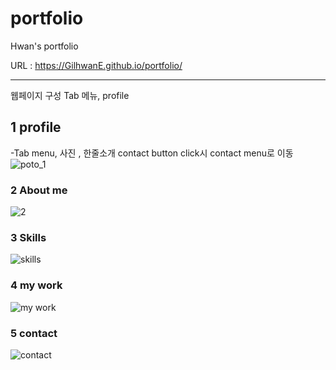 # portfolio
 Hwan's portfolio

URL : https://GilhwanE.github.io/portfolio/

<hr>

웹페이지 구성
Tab 메뉴, profile

## 1 profile
-Tab menu, 사진 , 한줄소개
contact button click시 contact menu로 이동
![poto_1](https://user-images.githubusercontent.com/63918911/99237185-7ec5b600-283b-11eb-9924-6580cb26a758.PNG)
### 2 About me
![2](https://user-images.githubusercontent.com/63918911/99237382-b896bc80-283b-11eb-947c-1c9744b098d6.PNG)
### 3 Skills
![skills](https://user-images.githubusercontent.com/63918911/108031915-f5f62a80-7074-11eb-8803-423b7a8c0269.PNG)
### 4 my work
![my work](https://user-images.githubusercontent.com/63918911/108031912-f55d9400-7074-11eb-911e-88e6bbf417ad.PNG)
### 5 contact
![contact](https://user-images.githubusercontent.com/63918911/108031908-f42c6700-7074-11eb-9e45-3a8a78fb1c50.PNG)

<!-- 
### 1. Home image
![home](https://user-images.githubusercontent.com/63918911/96884384-696b9f00-14bc-11eb-99c7-5d391e2b2103.png)


### 2. Profile image
![profile](https://user-images.githubusercontent.com/63918911/96884415-72f50700-14bc-11eb-8232-ec2cf2b596a7.jpg)


### 3. canvas image
![canvas](https://user-images.githubusercontent.com/63918911/96881008-c6fdec80-14b8-11eb-846f-baf6df68a4a8.png) 

### 4. movie image
![movie_phone](https://user-images.githubusercontent.com/63918911/97980311-ea5b5c80-1e13-11eb-9303-dd7d460bd2e5.png)

### 5. shopping image
![shoppingmall](https://user-images.githubusercontent.com/63918911/99236758-f0513480-283a-11eb-9500-fb3c8fddad25.PNG)

!-->


